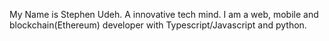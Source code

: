 My Name is Stephen Udeh. A innovative tech mind. I am a web, mobile and blockchain(Ethereum) developer with Typescript/Javascript and python. 
